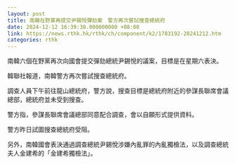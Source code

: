 ```yaml
---
layout: post
title: 南韓在野黨再提交尹錫悅彈劾案　警方再次嘗試搜查總統府
date: 2024-12-12 16:39:38.000000000 +08:00
link: https://news.rthk.hk/rthk/ch/component/k2/1783192-20241212.htm
categories: rthk
---
```


南韓六個在野黨再次向國會提交彈劾總統尹錫悅的議案，目標是在星期六表決。

韓聯社報道，南韓警方再次嘗試搜查總統府。

調查人員下午前往龍山總統府，警方說，搜查目標是總統府附近的參謀長聯席會議總部，總統府並未受到搜查。

警方指，參謀長聯席會議總部同意配合調查，會以自願形式提供資料。

警方昨日試圖搜查總統府受阻。

另外，南韓國會表決通過調查總統尹錫悅涉嫌內亂罪的內亂獨檢法，以及調查總統夫人金建希的「金建希獨檢法」。
